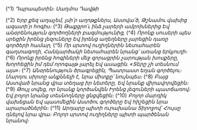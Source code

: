 
(^1) _Դպրապետին։ Սաղմոս Դավթի_


(^2) _Երբ քեզ աղաչեմ, լսի՛ր աղոթքներս, Աստվա՛ծ,
Թշնամու վախից ազատի՛ր հոգիս։_
(^3) _Թաքցրո՛ւ ինձ չարերի ամբոխներից
Եվ անօրենություն գործողների բազմությունից,_
(^4) _Որոնք սուսերի պես սրեցին իրենց լեզուները
Եվ իրենց աղեղները լարեցին դառը գործերի համար,_
(^5) _Որ սրտով ուղիղներին նետահարեն գաղտագողի,
Հանկարծակի նետահարեն նրանց՝ առանց երկյուղի։_
(^6) _Որոնք իրենց հոգիների մեջ զորացրին չարության խոսքերը,
Խորհեցին իմ դեմ որոգայթ լարել
Եվ ասացին. «Տերը չի տեսնում այս»։_
(^7) _Անօրենություն ծրագրեցին,
Պատրաստ եղան գործելու։
Մարդու սիրտը անքննելի է, նրա միտքը՝ նույնպես։_
(^8) _Բայց Աստված նրանց վրա տեղաց իր նետերը,
Եվ նրանք վիրավորվեցին։_
(^9) _Թույլ տվեց, որ նրանք կործանվեն
Իրենց լեզուների պատճառով։
Եվ բոլոր նրանց տեսնողները ցնցվեցին։_
(^10) _Բոլոր մարդիկ վախեցան
Եվ պատմեցին Աստծու գործերը
Եվ հիշեցին նրա արարածներին։_
(^11) _Արդարը պիտի ուրախանա Տիրոջով՝
Հույսը դնելով նրա վրա։
Բոլոր սրտով ուղիղները պիտի պարծենան նրանով։_
